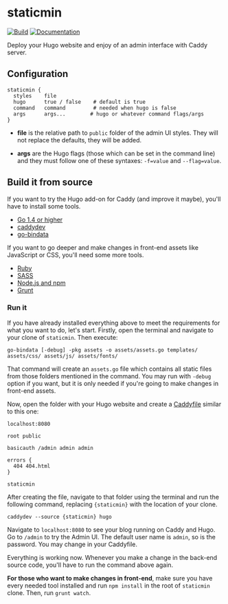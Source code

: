 # staticmin

[![Build](https://img.shields.io/travis/hacdias/staticmin.svg?style=flat-square)](https://travis-ci.org/hacdias/staticmin)
[![Documentation](https://img.shields.io/badge/godoc-reference-blue.svg?style=flat-square)](http://godoc.org/github.com/hacdias/staticmin)

Deploy your Hugo website and enjoy of an admin interface with Caddy server.

## Configuration

```
staticmin {
  styles    file
  hugo      true / false    # default is true
  command   command         # needed when hugo is false
  args      args...        # hugo or whatever command flags/args
}
```

+ **file** is the relative path to ```public``` folder of the admin UI styles. They will not replace the defaults, they will be added.

+ **args** are the Hugo flags (those which can be set in the command line) and they must follow one of these syntaxes: ```-f=value``` and ```--flag=value```.

## Build it from source

If you want to try the Hugo add-on for Caddy (and improve it maybe), you'll have to install some tools.

+ [Go 1.4 or higher](https://golang.org/dl/)
+ [caddydev](https://github.com/caddyserver/caddydev)
+ [go-bindata](https://github.com/jteeuwen/go-bindata)

If you want to go deeper and make changes in front-end assets like JavaScript or CSS, you'll need some more tools.

+ [Ruby](https://www.ruby-lang.org/en/)
+ [SASS](http://sass-lang.com/install)
+ [Node.js and npm](https://nodejs.org)
+ [Grunt](http://gruntjs.com/)

### Run it

If you have already installed everything above to meet the requirements for what you want to do, let's start. Firstly, open the terminal and navigate to your clone of ```staticmin```. Then execute:

```
go-bindata [-debug] -pkg assets -o assets/assets.go templates/ assets/css/ assets/js/ assets/fonts/
```

That command will create an ```assets.go``` file which contains all static files from those folders mentioned in the command. You may run with ```-debug``` option if you want, but it is only needed if you're going to make changes in front-end assets.

Now, open the folder with your Hugo website and create a [Caddyfile](https://caddyserver.com/docs/caddyfile) similar to this one:

```
localhost:8080

root public

basicauth /admin admin admin

errors {
  404 404.html
}

staticmin
```

After creating the file, navigate to that folder using the terminal and run the following command, replacing ```{staticmin}``` with the location of your clone.

```
caddydev --source {staticmin} hugo
```

Navigate to ```localhost:8080``` to see your blog running on Caddy and Hugo. Go to ```/admin``` to try the Admin UI. The default user name is ```admin```, so is the password. You may change in your Caddyfile.

Everything is working now. Whenever you make a change in the back-end source code, you'll have to run the command above again.

**For those who want to make changes in front-end**, make sure you have every needed tool installed and run ```npm install``` in the root of ```staticmin``` clone. Then, run ```grunt watch```.
